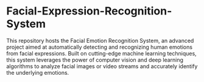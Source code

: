 # Facial-Expression-Recognition-System

This repository hosts the Facial Emotion Recognition System, an advanced project aimed at automatically detecting and recognizing human emotions from facial expressions. Built on cutting-edge machine learning techniques, this system leverages the power of computer vision and deep learning algorithms to analyze facial images or video streams and accurately identify the underlying emotions.

